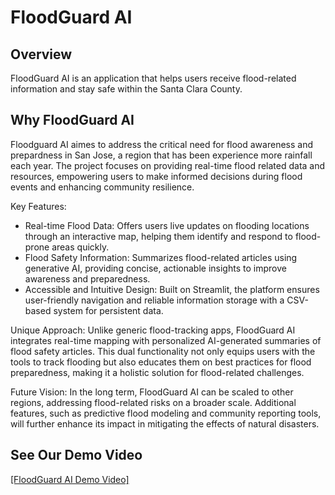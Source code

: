 # FloodGuard AI


## Overview 
FloodGuard AI is an application that helps users receive flood-related information and stay safe within the Santa Clara County.

## Why FloodGuard AI

Floodguard AI aimes to address the critical need for flood awareness and prepardness in San Jose, a region that has been experience more rainfall each year. The project focuses on providing real-time flood related data and resources, empowering users to make informed decisions during flood events and enhancing community resilience. 

Key Features: 
- Real-time Flood Data: Offers users live updates on flooding locations through an interactive map, helping them identify and respond to flood-prone areas quickly.
- Flood Safety Information: Summarizes flood-related articles using generative AI, providing concise, actionable insights to improve awareness and preparedness.
- Accessible and Intuitive Design: Built on Streamlit, the platform ensures user-friendly navigation and reliable information storage with a CSV-based system for persistent data.

Unique Approach:
Unlike generic flood-tracking apps, FloodGuard AI integrates real-time mapping with personalized AI-generated summaries of flood safety articles. This dual functionality not only equips users with the tools to track flooding but also educates them on best practices for flood preparedness, making it a holistic solution for flood-related challenges.

Future Vision:
In the long term, FloodGuard AI can be scaled to other regions, addressing flood-related risks on a broader scale. Additional features, such as predictive flood modeling and community reporting tools, will further enhance its impact in mitigating the effects of natural disasters.

## See Our Demo Video
[[FloodGuard AI Demo Video]](https://www.youtube.com/watch?v=wDSLVaIFUTQ)


